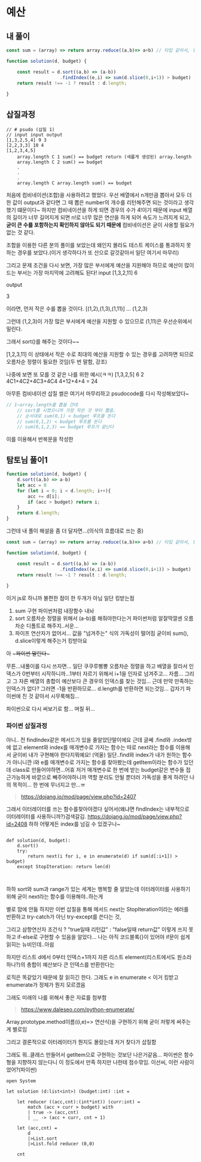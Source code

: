 # 예산
## 내 풀이
```js
const sum = (array) => return array.reduce((a,b)=> a+b) // 타입 같아서, 빈 배열일 경우에 sum 안함

function solution(d, budget) {

    const result = d.sort((a,b) => (a-b))
                    .findIndex((e,i) => sum(d.slice(0,i+1)) > budget)
    return result !== -1 ? result : d.length;
    
}
```

## 삽질과정
```
// # psudo (삽질 1)
// input input output
[1,3,2,5,4] 9 3
[2,2,3,3] 10 4
[1,2,3,4,5]
	array.length C 1 sum() == budget return (새롭게 생성된) array.length
    array.length C 2 sum() == budget
    .
    .
    .
    array.length C array.length sum() == budget
```
처음에 컴비네이션(조합)을 사용하려고 했었다. 우선 배열에서 n개만큼 뽑아서 모두 더한 값이 output과 같다면 그 때 뽑은 number의 개수를 리턴해주면 되는 것이라고 생각했기 떄문이다~
하지만 컴비네이션을 하게 되면 경우의 수가 4!이기 때문에 input 배열의 길이가 너무 길어지게 되면 n!로 너무 많은 연산을 하게 되어 속도가 느려지게 되고, **굳이 큰 수를 포함하는지 확인하지 않아도 되기 때문에** 컴비네이션은 굳이 사용할 필요가 없는 것 같다. 

조합을 이용한 다른 분의 풀이를 보았는데 왜인지 몰라도 테스트 케이스를 통과하지 못하는 경우를 보았다.(이거 생각하다가 또 산으로 갈것같아서 일단 여기서 마무리)


그리고 문제 조건을 다시 보면, 가장 많은 부서에게 예산을 지원해야 하므로 예산이 많이 드는 부서는 가장 마지막에 고려해도 된다!
input
[1,3,2,11] 6 

output

3

이라면, 먼저 작은 수를 뽑을 것이다. [(1,2),(1,3),(1,11)] ... (1,2,3)

그런데 (1,2,3)이 가장 많은 부서에게 예산을 지원할 수 있으므로 (1,11)은 우선순위에서 밀린다.

그래서 sort()를 해주는 것이다~~

[1,2,3,11] 이 상태에서 작은 수로 최대의 예산을 지원할 수 있는 경우를 고려하면 되므로 오름차순 정렬이 필요한 것임(두 번 말함, 강조)

나중에 보면 또 모를 것 같은 나를 위한 예시(ㅋㅋ)
[1,3,2,5] 6 2
4C1+4C2+4C3+4C4
4+12+4+4 = 24

아무튼 컴비네이션 삽질 썰은 여기서 마무리하고 psudocode를 다시 작성해보았다~

```js
// 1~array.length를 뽑을 건데
    // sort를 시켰으니까 가장 작은 것 부터 뽑음.
    // 순서대로 sum(0,1) < budget 루프를 돈다
    // sum(0,1,2) < budget 루프를 돈다
    // sum(0,1,2,3) == budget 루프가 끝난다
```
이를 이용해서 반복문을 작성한
## 탐토님 풀이1

```js
function solution(d, budget) {
    d.sort((a,b) => a-b)
    let acc = 0
    for (let i = 0; i < d.length; i++){
        acc += d[i];
        if (acc > budget) return i;
    }
    return d.length;
}
```
그런데 내 풀이 해설을 좀 더 달자면...(의식의 흐름대로 쓰는 중)


```js
const sum = (array) => return array.reduce((a,b)=> a+b) // 타입 같아서, 빈 배열일 경우에 sum 안함

function solution(d, budget) {

    const result = d.sort((a,b) => (a-b))
                    .findIndex((e,i) => sum(d.slice(0,i+1)) > budget)
    return result !== -1 ? result : d.length;
    
}
```

이거 js로 하니까 불편한 점이 한 두개가 아님
일단 킹받는점
1. sum 구현 파이썬처럼 내장함수 내놔
2. sort 오름차순 정렬을 위해서 (a-b)를 해줘야한다는거 파이썬처럼 알잘딱깔센 오름차순 디폴트로 해주지..서운...
3. 파이프 연산자가 없어서... 값을 "넘겨주는" 식의 가독성이 떨어짐 굳이비 sum(), d.slice이렇게 해주는거 킹받아요


아 ~~~파이썬 말린다~~~

무튼...내풀이를 다시 쓰자면...
일단 쿠쿠루삥뽕 오름차순 정렬을 하고 배열을 잘라서 인덱스가 0번부터 시작하니까...1부터 자르기 위해서 i+1을 인자로 넘겨주고... 자름... 그리고 그 자른 배열의 총합이 예산보다 큰 경우의 인덱스를 찾는 것임... 근데 만약 만족하는 인덱스가 없다? 그러면 -1을 반환하므로... d.length를 반환하면 되는것임... 갑자기 파이썬에 진 것 같아서 시무룩해짐...

파이썬으로 다시 써보기로 함...
며칠 뒤...
### 파이썬 삽질과정
아니.. 전 findIndex같은 메서드가 있을 줄알았단말이에요 근데 글쎄 .find와 .index밖에 없고 element와 index를 매개변수로 가지는 함수는 따로 next라는 함수를 이용해서 굳이비 내가 구현해야 한다지뭐예요! (억울)
일단..find와 index가 내가 원하는 함수가 아니니깐 i와 e를 매개변수로 가지는 함수를 찾아봤는데 getItem이라는 함수가 있던데 class로 만들어야하면...어휴 저거 매개변수로 한 번에 받는 budget같은 변수들 접근가능하게 바깥으로 빼주어야하니까 역할 분리도 안될 뿐더러 가독성을 좋게 하려던 나의 목적이... 한 번에 무너지고 만...ㅠ
> https://dojang.io/mod/page/view.php?id=2407

그래서 이터레이터를 쓰는 함수를찾아야겠다 싶어서(왜냐면 findIndex는 내부적으로 이터레이터를 사용하니까?)검색갈김.
https://dojang.io/mod/page/view.php?id=2408
하하 어떻게든 index를 넘길 수 있겠구나~

```python3
    
def solution(d, budget):
    d.sort()
    try:
        return next(i for i, e in enumerate(d) if sum(d[:i+1]) > budget)
    except StopIteration: return len(d)
        
    
```
하하 sort와 sum과 range가 있는 세계는 행복할 줄 알았는데 이터레이터를 사용하기 위해 굳이 next라는 함수를 이용해야..하는게

별로 맘에 안듦 하지만 이번 삽질을 통해 메서드 next는 StopIteration이라는 에러를 반환하고 try-catch가 아닌 try-except를 쓴다는 것,


그리고 삼항연산자 조건식 ? "true일때 리턴값" : "false일때 return값" 이렇게 쓰지 못하고 if-else로 구현할 수 있음을 알았다... 나는 아직 코드블록{}이 있어야 if문이 쉽게 읽히는 뉴비인데..아쉽

하지만 리스트 d에서 0부터 인덱스+1까지 자른 리스트 element(리스트에서도 원소라 하나?)의 총합이 예산보다 큰 인덱스를 반환한다는

로직은 똑같았기 때문에 잘 읽히긴 한다. 그래도 e in enumerate < 이거 킹받고 enumerate가 정체가 뭔지 모르겠음

그래도 미래의 나를 위해서 좋은 자료를 첨부함

> https://www.daleseo.com/python-enumerate/

Array.prototype.method이름((i,e)=> 연산식)을 구현하기 위해 굳이 저렇게 써주는 게 별로임

그리고 결론적으로 이터레이터가 뭔지도 몰랐는데 저거 찾다가 삽질함 

그래도 뭐..클래스 만들어서 getItem으로 구현하는 것보단 나은거같음... 파이썬은 함수형을 지향하지 않는다니 이 정도에서 만족 하지만 나한테 점수깎임. 이선씨, 이런 사람이었어?(파이썬)


```F#
open System

let solution (d:list<int>) (budget:int) :int =

    let reducer ((acc,cnt):(int*int)) (curr:int) =
        match (acc + curr > budget) with
        | true -> (acc,cnt)
        | __ -> (acc + curr, cnt + 1)

    let (acc,cnt) =
        d
        |>List.sort
        |>List.fold reducer (0,0)

    cnt
```

